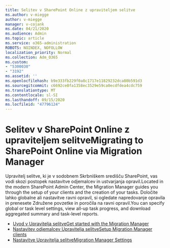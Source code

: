 ```yaml
---
title: Selitev v SharePoint Online z upraviteljem selitve
ms.author: v-miegge
author: v-miegge
manager: v-cojank
ms.date: 04/21/2020
ms.audience: Admin
ms.topic: article
ms.service: o365-administration
ROBOTS: NOINDEX, NOFOLLOW
localization_priority: Normal
ms.collection: Adm_O365
ms.custom:
- "5300030"
- "3192"
ms.assetid: ''
ms.openlocfilehash: b9e333fb229f0a8c1717e11829232dca80b591d3
ms.sourcegitcommit: c6692ce0fa1358ec3529e59ca0ecdfdea4cdc759
ms.translationtype: MT
ms.contentlocale: sl-SI
ms.lasthandoff: 09/15/2020
ms.locfileid: "47796124"
---
```

# <a name="migrating-to-sharepoint-online-via-migration-manager"></a><span data-ttu-id="1d475-102">Selitev v SharePoint Online z upraviteljem selitve</span><span class="sxs-lookup"><span data-stu-id="1d475-102">Migrating to SharePoint Online via Migration Manager</span></span>

<span data-ttu-id="1d475-103">Upravitelj selitve, ki je v sodobnem Skrbniškem središču SharePoint, vas vodi skozi postopek nastavitve odjemalcev in ustvarjanja opravil.</span><span class="sxs-lookup"><span data-stu-id="1d475-103">Located in the modern SharePoint Admin Center, the Migration Manager guides you through the setup of your clients and the creation of your tasks.</span></span> <span data-ttu-id="1d475-104">Določite lahko globalne ali nastavitve ravni opravil, si ogledate napredovanje opravila in prenesete Združene povzetke in poročila na ravni opravil.</span><span class="sxs-lookup"><span data-stu-id="1d475-104">You can specify global or task level settings, view all-up task progress, and download aggregated summary and task-level reports.</span></span>

* [<span data-ttu-id="1d475-105">Uvod v Upravitelja selitve</span><span class="sxs-lookup"><span data-stu-id="1d475-105">Get started with the Migration Manager</span></span>](https://docs.microsoft.com/sharepointmigration/mm-get-started)
* [<span data-ttu-id="1d475-106">Nastavitev odjemalcev Upravitelja selitve</span><span class="sxs-lookup"><span data-stu-id="1d475-106">Setup Migration Manager clients</span></span>](https://docs.microsoft.com/sharepointmigration/mm-setup-clients)
* [<span data-ttu-id="1d475-107">Nastavitve Upravitelja selitve</span><span class="sxs-lookup"><span data-stu-id="1d475-107">Migration Manager Settings</span></span>](https://docs.microsoft.com/sharepointmigration/mm-settings)